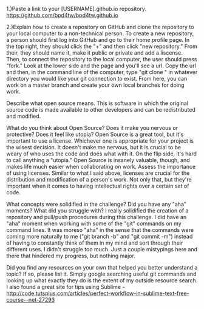 1.)Paste a link to your [USERNAME].github.io repository.
https://github.com/bpd4tw/bpd4tw.github.io

2.)Explain how to create a repository on GitHub and clone the repository to your local computer to a non-technical person.
To create a new repository, a person should first log into GitHub and go to their home profile page.  In the top right, they should click the "+" and then click "new repository." From their, they should name it, make it public or private and add a liscense.  Then, to connect the repository to the local computer, the user should press "fork." Look at the lower side and the page and you'll see a url.  Copy the url and then, in the command line of the computer, type "git clone <url>" in whatever directory you would like your git connection to exist.  From here, you can work on a master branch and create your own local branches for doing work.

Describe what open source means.
This is software in which the original source code is made available to other developers and can be redistributed and modified.

What do you think about Open Source? Does it make you nervous or protective? Does it feel like utopia?
Open Source is a great tool, but it's important to use a license. Whichever one is appropriate for your project is the wisest decision.  It doesn't make me nervous, but it is crucial to be weary of who uses the code and does what with it.  On the flip side, it's hard to call anything a "utopia." Open Source is insanely valuable, though, and makes life much easier when collaborating on work.
Assess the importance of using licenses.
Similar to what I said above, licenses are crucial for the distribution and modification of a person's work.  Not only that, but they're important when it comes to having intellectual rights over a certain set of code.

What concepts were solidified in the challenge? Did you have any "aha" moments? What did you struggle with?
I really solidified the creation of a repository and pull/push procedures during this challenge.  I did have an "aha" moment when working with some of the "git" commands on my command lines.  It was moreso "aha" in the sense that the commands were coming more naturally to me ("git branch -b" and "git commit -m") instead of having to constantly think of them in my mind and sort through their different uses.  I didn't struggle too much.  Just a couple mistypings here and there that hindered my progress, but nothing major.

Did you find any resources on your own that helped you better understand a topic? If so, please list it.
Simply google searching useful git commands and looking up what exactly they do is the extent of my outside resource search.  I also found a great site for tips using Sublime - http://code.tutsplus.com/articles/perfect-workflow-in-sublime-text-free-course--net-27293